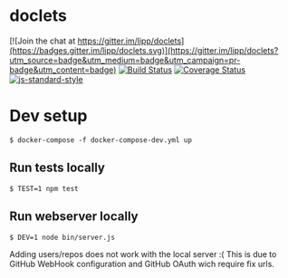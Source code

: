 # doclets

[![Join the chat at https://gitter.im/lipp/doclets](https://badges.gitter.im/lipp/doclets.svg)](https://gitter.im/lipp/doclets?utm_source=badge&utm_medium=badge&utm_campaign=pr-badge&utm_content=badge)
[![Build Status](https://travis-ci.org/lipp/doclets.svg?branch=master)](https://travis-ci.org/lipp/doclets) [![Coverage Status](https://coveralls.io/repos/lipp/doclets/badge.svg?branch=master&service=github)](https://coveralls.io/github/lipp/doclets?branch=master) [![js-standard-style](https://img.shields.io/badge/code%20style-standard-brightgreen.svg)](http://standardjs.com/)

# Dev setup

    $ docker-compose -f docker-compose-dev.yml up

## Run tests locally

    $ TEST=1 npm test
  
## Run webserver locally

    $ DEV=1 node bin/server.js
    
Adding users/repos does not work with the local server :(
This is due to GitHub WebHook configuration and GitHub OAuth wich require fix urls.
